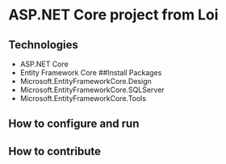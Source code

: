 # ASP.NET Core project from Loi
## Technologies
- ASP.NET Core
- Entity Framework Core
##Install Packages
- Microsoft.EntityFrameworkCore.Design
- Microsoft.EntityFrameworkCore.SQLServer
- Microsoft.EntityFrameworkCore.Tools
## How to configure and run
## How to contribute 